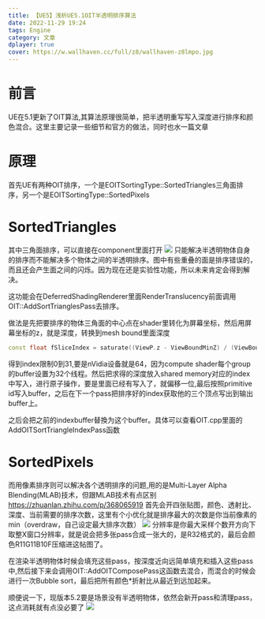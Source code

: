 ```yaml
---
title: 【UE5】浅析UE5.1OIT半透明排序算法
date: 2022-11-29 19:24
tags: Engine
category: 文章
dplayer: true
cover: https://w.wallhaven.cc/full/z8/wallhaven-z8lmpo.jpg
---
```


# 前言

UE在5.1更新了OIT算法,其算法原理很简单，把半透明重写写入深度进行排序和颜色混合。这里主要记录一些细节和官方的做法，同时也水一篇文章

# 原理

首先UE有两种OIT排序，一个是EOITSortingType::SortedTriangles三角面排序，另一个是EOITSortingType::SortedPixels

# SortedTriangles

其中三角面排序，可以直接在component里面打开
![](https://pic2.zhimg.com/80/v2-7e23f29ca4f61006efa555621d970425_720w.webp)
只能解决半透明物体自身的排序而不能解决多个物体之间的半透明排序。图中有些重叠的面是排序错误的，而且还会产生面之间的闪烁。因为现在还是实验性功能，所以未来肯定会得到解决。

这功能会在DeferredShadingRenderer里面RenderTranslucency前面调用OIT::AddSortTrianglesPass去排序。

做法是先把要排序的物体三角面的中心点在shader里转化为屏幕坐标，然后用屏幕坐标的z，就是深度，转换到mesh bound里面深度
```c++ ""
const float fSliceIndex = saturate((ViewP.z - ViewBoundMinZ) / (ViewBoundMaxZ - ViewBoundMinZ));
```
得到index限制0到31,要是nVidia设备就是64，因为compute shader每个group的buffer设置为32个线程。然后把求得的深度放入shared memory对应的index中写入，进行原子操作，要是里面已经有写入了，就偏移一位,最后按照primitive id写入buffer，之后在下一个pass把排序好的index获取他的三个顶点写出到输出buffer上。

之后会把之前的indexbuffer替換为这个buffer。具体可以查看OIT.cpp里面的AddOITSortTriangleIndexPass函数

# SortedPixels

而用像素排序则可以解决各个透明排序的问题,用的是Multi-Layer Alpha Blending(MLAB)技术，但跟MLAB技术有点区别
https://zhuanlan.zhihu.com/p/368065919
首先会开四张贴图，颜色、透射比、深度、当前需要的排序次数，这里有个小优化就是排序最大的次数是你当前像素的min（overdraw，自己设定最大排序次数）
![](https://pic2.zhimg.com/80/v2-0f9f7ff716907ada51d7e42871e3b469_720w.webp)
分辨率是你最大采样个数开方向下取整X窗口分辨率，就是说会把多张pass合成一张大的，是R32格式的，最后会颜色R11G11B10F压缩进这帖图了。

在渲染半透明物体时候会填充这些pass，按深度近向远简单填充和插入这些pass中,然后接下来会调用OIT::AddOITComposePass这函数去混合，而混合的时候会进行一次Bubble sort，最后把所有颜色*折射比从最近到远加起来。

顺便说一下，现版本5.2要是场景没有半透明物体，依然会新开pass和清理pass，这点消耗就有点没必要了
![](https://pic2.zhimg.com/80/v2-b4c90d895217064e6c5a3c693cfd2129_720w.webp)